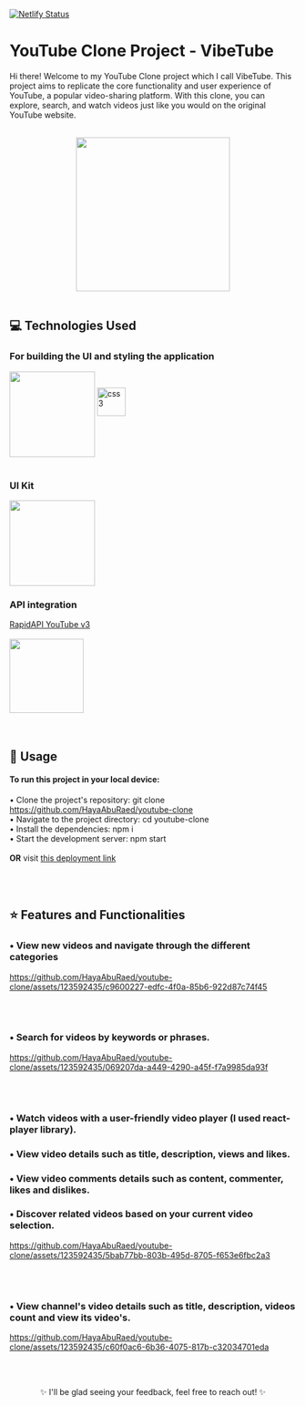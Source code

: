 [![Netlify Status](https://api.netlify.com/api/v1/badges/14864b53-5214-4525-94a1-656eb6724e04/deploy-status)](https://app.netlify.com/sites/splendorous-cannoli-7bcac8/deploys)
# YouTube Clone Project - VibeTube
Hi there! Welcome to my YouTube Clone project which I call VibeTube. 
This project aims to replicate the core functionality and user experience of YouTube, a popular video-sharing platform. With this clone, you can explore, search, and watch videos just like you would on the original YouTube website.
<br/> <br/>

<div align="center">
	<img align= "center" src="https://upload.wikimedia.org/wikipedia/commons/e/ea/Youtube_2018.gif" width="270">
<br/>  
</div><br/>

## 💻 Technologies Used
### For building the UI and styling the application
<img align= "center" src="https://www.datocms-assets.com/45470/1631110818-logo-react-js.png" width="150"> <img src="https://upload.wikimedia.org/wikipedia/commons/thumb/d/d5/CSS3_logo_and_wordmark.svg/120px-CSS3_logo_and_wordmark.svg.png" alt="css3" width="50"/>
<br/> <br/>

### UI Kit  <br/>
<img align= "center" src="https://lembergsolutions.com/sites/default/files/styles/original_size_pdf_compressed_/public/media/images/Material%20UI%20Logo.png?itok=FgZS2KJD" width="150">
<br/>

### API integration <br/>
<a href="https://rapidapi.com/ytdlfree/api/youtube-v31" target="blank"> RapidAPI YouTube v3 </a> <br/>  <br/>
<img align= "center" src="https://github.com/HayaAbuRaed/youtube-clone/assets/123592435/7bd20aee-0576-43ca-9119-122660891f07" width="130">
<br/><br/><br/>

## 🚀 Usage
#### To run this project in your local device: <br>
• Clone the project's repository: git clone https://github.com/HayaAbuRaed/youtube-clone <br/>
• Navigate to the project directory: cd youtube-clone <br/>
• Install the dependencies: npm i <br/>
• Start the development server: npm start <br/>
<br/>
__OR__ visit <a href="https://splendorous-cannoli-7bcac8.netlify.app/"> this deployment link </a> 

<br/><br/>
## ⭐ Features and Functionalities
### • View new videos and navigate through the different categories <br/>

https://github.com/HayaAbuRaed/youtube-clone/assets/123592435/c9600227-edfc-4f0a-85b6-922d87c74f45

<br/><br/>

### • Search for videos by keywords or phrases. <br/>

https://github.com/HayaAbuRaed/youtube-clone/assets/123592435/069207da-a449-4290-a45f-f7a9985da93f

<br/><br/>

### • Watch videos with a user-friendly video player (I used react-player library).
### • View video details such as title, description, views and likes.
### • View video comments details such as content, commenter, likes and dislikes.
### • Discover related videos based on your current video selection. <br/>

https://github.com/HayaAbuRaed/youtube-clone/assets/123592435/5bab77bb-803b-495d-8705-f653e6fbc2a3

<br/><br/>

### • View channel's video details such as title, description, videos count and view its video's.

https://github.com/HayaAbuRaed/youtube-clone/assets/123592435/c60f0ac6-6b36-4075-817b-c32034701eda

<br/><br/>

<div align="center">
	✨ I'll be glad seeing your feedback, feel free to reach out! ✨
</div>
